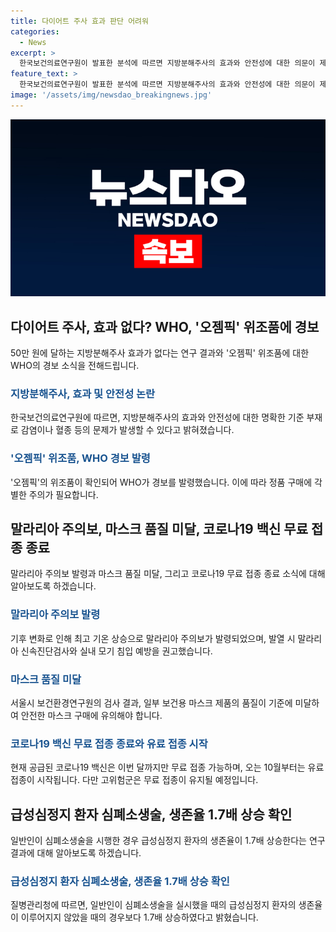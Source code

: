 ```yaml
---
title: 다이어트 주사 효과 판단 어려워
categories:
  - News
excerpt: >
  한국보건의료연구원이 발표한 분석에 따르면 지방분해주사의 효과와 안전성에 대한 의문이 제기되었습니다. 또한 살 빼는 약 오젬픽의 위조품이 확인되어 세계보건기구가 경보를 발령했으며, 마스크와 코로나19 백신 관련 소식도 전해졌습니다. 끝으로, 일반인이 급성심정지 환자에게 심폐소생술을 시행했을 때 생존율이 1.7배 높다는 연구 결과가 소개되었습니다.
feature_text: >
  한국보건의료연구원이 발표한 분석에 따르면 지방분해주사의 효과와 안전성에 대한 의문이 제기되었습니다. 또한 살 빼는 약 오젬픽의 위조품이 확인되어 세계보건기구가 경보를 발령했으며, 마스크와 코로나19 백신 관련 소식도 전해졌습니다. 끝으로, 일반인이 급성심정지 환자에게 심폐소생술을 시행했을 때 생존율이 1.7배 높다는 연구 결과가 소개되었습니다.
image: '/assets/img/newsdao_breakingnews.jpg'
---
```


<p><img src="/assets/img/newsdao_breakingnews.jpg" alt="pcversion 속보" /></p>

<h2 data-ke-size="size26">다이어트 주사, 효과 없다? WHO, '오젬픽' 위조품에 경보</h2>

<p data-ke-size="size16">50만 원에 달하는 지방분해주사 효과가 없다는 연구 결과와 '오젬픽' 위조품에 대한 WHO의 경보 소식을 전해드립니다.</p>

<h3><b><span style="color: #1a5490;">지방분해주사, 효과 및 안전성 논란</span></b></h3>

<p data-ke-size="size16">한국보건의료연구원에 따르면, 지방분해주사의 효과와 안전성에 대한 명확한 기준 부재로 감염이나 혈종 등의 문제가 발생할 수 있다고 밝혀졌습니다.</p>

<h3><b><span style="color: #1a5490;">'오젬픽' 위조품, WHO 경보 발령</span></b></h3>

<p data-ke-size="size16">'오젬픽'의 위조품이 확인되어 WHO가 경보를 발령했습니다. 이에 따라 정품 구매에 각별한 주의가 필요합니다.</p>

<h2 data-ke-size="size26">말라리아 주의보, 마스크 품질 미달, 코로나19 백신 무료 접종 종료</h2>

<p data-ke-size="size16">말라리아 주의보 발령과 마스크 품질 미달, 그리고 코로나19 무료 접종 종료 소식에 대해 알아보도록 하겠습니다.</p>

<h3><b><span style="color: #1a5490;">말라리아 주의보 발령</b></span></h3>

<p data-ke-size="size16">기후 변화로 인해 최고 기온 상승으로 말라리아 주의보가 발령되었으며, 발열 시 말라리아 신속진단검사와 실내 모기 침입 예방을 권고했습니다.</p>

<h3><b><span style="color: #1a5490;">마스크 품질 미달</b></span></h3>

<p data-ke-size="size16">서울시 보건환경연구원의 검사 결과, 일부 보건용 마스크 제품의 품질이 기준에 미달하여 안전한 마스크 구매에 유의해야 합니다.</p>

<h3><b><span style="color: #1a5490;">코로나19 백신 무료 접종 종료와 유료 접종 시작</b></span></h3>

<p data-ke-size="size16">현재 공급된 코로나19 백신은 이번 달까지만 무료 접종 가능하며, 오는 10월부터는 유료접종이 시작됩니다. 다만 고위험군은 무료 접종이 유지될 예정입니다.</p>

<h2 data-ke-size="size26">급성심정지 환자 심폐소생술, 생존율 1.7배 상승 확인</h2>

<p data-ke-size="size16">일반인이 심폐소생술을 시행한 경우 급성심정지 환자의 생존율이 1.7배 상승한다는 연구 결과에 대해 알아보도록 하겠습니다.</p>

<h3><b><span style="color: #1a5490;">급성심정지 환자 심폐소생술, 생존율 1.7배 상승 확인</b></span></h3>

<p data-ke-size="size16">질병관리청에 따르면, 일반인이 심폐소생술을 실시했을 때의 급성심정지 환자의 생존율이 이루어지지 않았을 때의 경우보다 1.7배 상승하였다고 밝혔습니다.</p>

